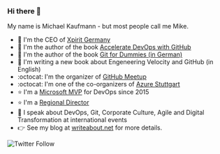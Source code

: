 ### Hi there 👋
My name is Michael Kaufmann - but most people call me Mike.

- :hammer: I'm the CEO of [Xpirit Germany](https://xpirit.com/mkaufmann)
- :notebook: I'm the author of the book [Accelerate DevOps with GitHub](https://www.amazon.com/Accelerate-DevOps-GitHub-software-performance-ebook/dp/B0B4DW7NSL)
- :notebook: I'm the author of the book [Git for Dummies (in German)](https://www.amazon.com/Git-Dummies-German-Michael-Kaufmann-ebook/dp/B08SJBN9N6)
- :notebook: I'm writing a new book about Engeneering Velocity and GitHub (in English)
- :octocat: I'm the organizer of [GitHub Meetup](https://www.meetup.com/GitHub-Meetup/)
- :octocat: I'm one of the co-organizers of [Azure Stuttgart](http://www.azurestuttgart.de/)
- :star: I'm a [Microsoft MVP](https://mvp.microsoft.com/en-us/PublicProfile/5001600) for DevOps since 2015
- :star: I'm a [Regional Director](https://rd.microsoft.com/en-us/michael-kaufmann)
- :microphone: I speak about DevOps, Git, Corporate Culture, Agile and Digital Transformation at international events
- :point_right: See my blog at [writeabout.net](https://writeabout.net) for more details.

![Twitter Follow](https://img.shields.io/twitter/follow/mike_kaufmann?style=social)
